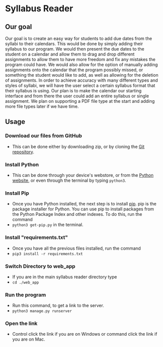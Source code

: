 # Syllabus Reader


## Our goal
Our goal is to create an easy way for students to add due dates from the syllabi to their calendars. This would be done by simply adding their syllabus to our program. We would then present the due dates to the student on a calendar and allow them to drag and drop different assignments to allow them to have more freedom and fix any mistakes the program could have. We would also allow for the option of manually adding assignments onto the calendar that the program possibly missed, or something the student would like to add, as well as allowing for the deletion of assignments. In order to achieve accuracy with many different types and styles of syllabi, we will have the user select a certain syllabus format that their syllabus is using. Our plan is to make the calendar our starting interface and from there the user could add an entire syllabus or single assignment. We plan on supporting a PDF file type at the start and adding more file types later if we have time.

## Usage

### Download our files from GitHub
* This can be done either by downloading zip, or by cloning the [Git repository](https://github.com/GambetaClub/SyllabusReader).

### Install Python
* This can be done through your device's webstore, or from the [Python website](https://www.python.org/downloads/), or even through the terminal by typing `python3`.

### Install Pip
* Once you have Python installed, the next step is to install [pip](https://pypi.org/project/pip/). pip is the package installer for Python. You can use pip to install packages from the Python Package Index and other indexes. To do this, run the command 
* `python3 get-pip.py` in the terminal.

### Install "requirements.txt"
* Once you have all the previous files installed, run the command 
* `pip3 install -r requirements.txt`

### Switch Directory to web_app
* If you are in the main syllabus reader directory type
* `cd ./web_app` 

### Run the program
* Run this command, to get a link to the server. 
* `python3 manage.py runserver`

### Open the link
* Control click the link if you are on Windows or command click the link if you are on Mac.

